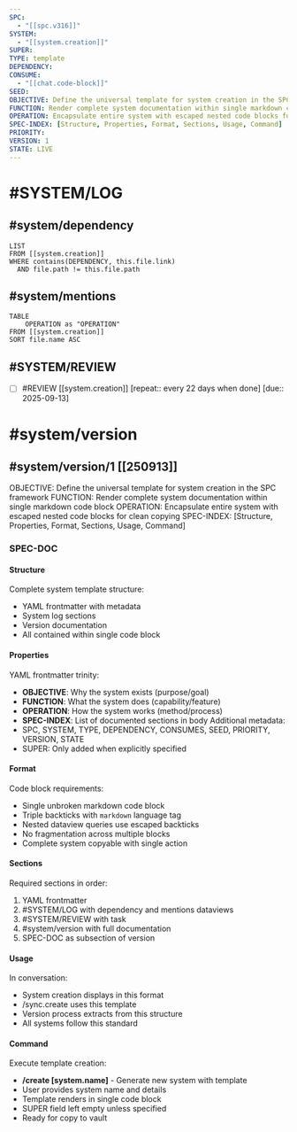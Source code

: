 ```yaml
---
SPC:
  - "[[spc.v316]]"
SYSTEM:
  - "[[system.creation]]"
SUPER:
TYPE: template
DEPENDENCY:
CONSUME:
  - "[[chat.code-block]]"
SEED:
OBJECTIVE: Define the universal template for system creation in the SPC framework
FUNCTION: Render complete system documentation within single markdown code block
OPERATION: Encapsulate entire system with escaped nested code blocks for clean copying
SPEC-INDEX: [Structure, Properties, Format, Sections, Usage, Command]
PRIORITY:
VERSION: 1
STATE: LIVE
---
```

# #SYSTEM/LOG
## #system/dependency
```dataview
LIST
FROM [[system.creation]]
WHERE contains(DEPENDENCY, this.file.link)
  AND file.path != this.file.path
```
## #system/mentions
```dataview
TABLE
    OPERATION as "OPERATION"
FROM [[system.creation]]
SORT file.name ASC
```
## #SYSTEM/REVIEW
- [ ] #REVIEW [[system.creation]]  [repeat:: every 22 days when done]  [due:: 2025-09-13]
# #system/version
## #system/version/1 [[250913]]
OBJECTIVE: Define the universal template for system creation in the SPC framework
FUNCTION: Render complete system documentation within single markdown code block
OPERATION: Encapsulate entire system with escaped nested code blocks for clean copying
SPEC-INDEX: [Structure, Properties, Format, Sections, Usage, Command]

### SPEC-DOC

#### Structure
Complete system template structure:
- YAML frontmatter with metadata
- System log sections
- Version documentation
- All contained within single code block

#### Properties
YAML frontmatter trinity:
- **OBJECTIVE**: Why the system exists (purpose/goal)
- **FUNCTION**: What the system does (capability/feature)
- **OPERATION**: How the system works (method/process)
- **SPEC-INDEX**: List of documented sections in body
Additional metadata:
- SPC, SYSTEM, TYPE, DEPENDENCY, CONSUMES, SEED, PRIORITY, VERSION, STATE
- SUPER: Only added when explicitly specified

#### Format
Code block requirements:
- Single unbroken markdown code block
- Triple backticks with `markdown` language tag
- Nested dataview queries use escaped backticks
- No fragmentation across multiple blocks
- Complete system copyable with single action

#### Sections
Required sections in order:
1. YAML frontmatter
2. #SYSTEM/LOG with dependency and mentions dataviews
3. #SYSTEM/REVIEW with task
4. #system/version with full documentation
5. SPEC-DOC as subsection of version

#### Usage
In conversation:
- System creation displays in this format
- /sync.create uses this template
- Version process extracts from this structure
- All systems follow this standard

#### Command
Execute template creation:
- **/create [system.name]** - Generate new system with template
- User provides system name and details
- Template renders in single code block
- SUPER field left empty unless specified
- Ready for copy to vault